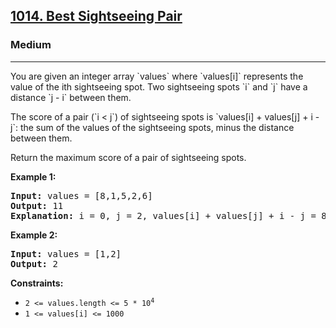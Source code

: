 ### <h2><a href="https://leetcode.com/problems/best-sightseeing-pair/">1014. Best Sightseeing Pair</a></h2>  
<h3>Medium</h3>  
<hr>  
<div>  
<p>You are given an integer array `values` where `values[i]` represents the value of the ith sightseeing spot. Two sightseeing spots `i` and `j` have a distance `j - i` between them.</p>  

<p>The score of a pair (`i < j`) of sightseeing spots is `values[i] + values[j] + i - j`: the sum of the values of the sightseeing spots, minus the distance between them.</p>  

<p>Return the maximum score of a pair of sightseeing spots.</p>  

<p><strong>Example 1:</strong></p>  
<pre><strong>Input:</strong> values = [8,1,5,2,6]  
<strong>Output:</strong> 11  
<strong>Explanation:</strong> i = 0, j = 2, values[i] + values[j] + i - j = 8 + 5 + 0 - 2 = 11  
</pre>  

<p><strong>Example 2:</strong></p>  
<pre><strong>Input:</strong> values = [1,2]  
<strong>Output:</strong> 2  
</pre>  

<p><strong>Constraints:</strong></p>  
<ul>  
<li><code>2 <= values.length <= 5 * 10<sup>4</sup></code></li>  
<li><code>1 <= values[i] <= 1000</code></li>  
</ul>  
</div>  